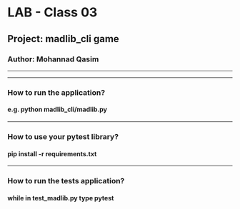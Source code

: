 # LAB - Class 03

## Project: madlib_cli game

### Author: Mohannad Qasim
---
---
### How to run the application?
#### e.g. python madlib_cli/madlib.py
---
### How to use your pytest library?
#### pip install -r requirements.txt
---
### How to run the tests application? 
#### while in test_madlib.py type **pytest**